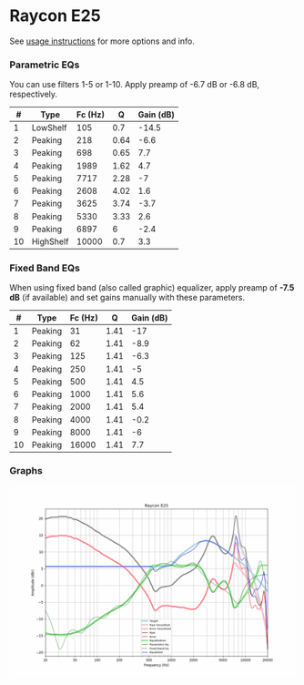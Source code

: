 # Raycon E25
See [usage instructions](https://github.com/jaakkopasanen/AutoEq#usage) for more options and info.

### Parametric EQs
You can use filters 1-5 or 1-10. Apply preamp of -6.7 dB or -6.8 dB, respectively.

|   # | Type      |   Fc (Hz) |    Q |   Gain (dB) |
|-----|-----------|-----------|------|-------------|
|   1 | LowShelf  |       105 | 0.7  |       -14.5 |
|   2 | Peaking   |       218 | 0.64 |        -6.6 |
|   3 | Peaking   |       698 | 0.65 |         7.7 |
|   4 | Peaking   |      1989 | 1.62 |         4.7 |
|   5 | Peaking   |      7717 | 2.28 |        -7   |
|   6 | Peaking   |      2608 | 4.02 |         1.6 |
|   7 | Peaking   |      3625 | 3.74 |        -3.7 |
|   8 | Peaking   |      5330 | 3.33 |         2.6 |
|   9 | Peaking   |      6897 | 6    |        -2.4 |
|  10 | HighShelf |     10000 | 0.7  |         3.3 |

### Fixed Band EQs
When using fixed band (also called graphic) equalizer, apply preamp of **-7.5 dB** (if available) and set gains manually with these parameters.

|   # | Type    |   Fc (Hz) |    Q |   Gain (dB) |
|-----|---------|-----------|------|-------------|
|   1 | Peaking |        31 | 1.41 |       -17   |
|   2 | Peaking |        62 | 1.41 |        -8.9 |
|   3 | Peaking |       125 | 1.41 |        -6.3 |
|   4 | Peaking |       250 | 1.41 |        -5   |
|   5 | Peaking |       500 | 1.41 |         4.5 |
|   6 | Peaking |      1000 | 1.41 |         5.6 |
|   7 | Peaking |      2000 | 1.41 |         5.4 |
|   8 | Peaking |      4000 | 1.41 |        -0.2 |
|   9 | Peaking |      8000 | 1.41 |        -6   |
|  10 | Peaking |     16000 | 1.41 |         7.7 |

### Graphs
![](./Raycon%20E25.png)
